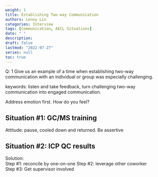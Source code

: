 ```yaml
---
weight: 1
title: Establishing Two-way Communication
authors: Lenny Lin
categories: Interview
tags: [Communication, AECL Situations]
date: " "
description: 
draft: false
lastmod: "2022-07-27"
series: null
toc: true
---
```


Q: 1 Give us an example of a time when establishing two-way communication with an individual or group was especially challenging.


keywords: listen and take feedback, turn challenging two-way communication into engaged communication.  

Address emotion first.  How do you feel?  

## Situation #1: GC/MS training

Attitude: pause, cooled down and returned. Be assertive  


## Situation #2: ICP QC results

Solution:  
Step #1: reconcile by one-on-one
Step #2: leverage other coworker  
Step #3: Get supervisor involved
